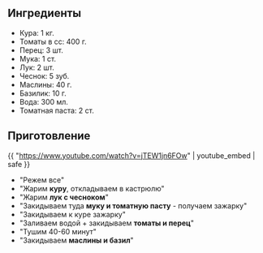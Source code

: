 ## Ингредиенты

- Кура: 1 кг.
- Томаты в сс: 400 г.
- Перец: 3 шт.
- Мука: 1 ст.
- Лук: 2 шт.
- Чеснок: 5 зуб.
- Маслины: 40 г.
- Базилик: 10 г.
- Вода: 300 мл.
- Томатная паста: 2 ст.

## Приготовление

{{ "https://www.youtube.com/watch?v=jTEW1jn6FOw" | youtube_embed | safe }}

- "Режем все"
- "Жарим **куру**, откладываем в кастрюлю"
- "Жарим **лук с чесноком**"
- "Закидываем туда **муку и томатную пасту** - получаем зажарку"
- "Закидываем к куре зажарку"
- "Заливаем водой + закидываем **томаты и перец**"
- "Тушим 40-60 минут"
- "Закидываем **маслины и базил**"